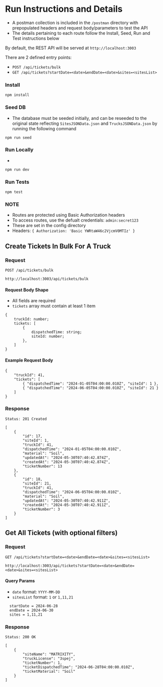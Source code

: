 # Run Instructions and Details

- A postman collection is included in the `/postman` directory with prepopulated headers and request body/parameters to test the API
- The details pertaining to each route follow the Install, Seed, Run and Test instructions below

By default, the REST API will be served at `http://localhost:3003`

There are 2 defined entry points:

- `POST /api/tickets/bulk`
- `GET /api/tickets?startDate=<date>&endDate=<date>&sites=<sitesList>`

### Install

```
npm install
```

### Seed DB

- The database must be seeded initially, and can be reseeded to the original state reflecting `SitesJSONData.json` and `TrucksJSONData.json` by running the following command

```
npm run seed
```

### Run Locally

-

```
npm run dev
```

### Run Tests

```
npm test
```

### NOTE

- Routes are protected using Basic Authorization headers
- To access routes, use the defualt credentials: `admin:secret123`
- These are set in the config directory
- Headers: `{ Authorization: 'Basic YWRtaW46c2VjcmV0MTIz' }`

## Create Tickets In Bulk For A Truck

### Request

`POST /api/tickets/bulk`

```
http://localhost:3003/api/tickets/bulk
```

#### Request Body Shape

- All fields are required
- `tickets` array must contain at least 1 item

```
{
    truckId: number;
    tickets: [
        {
            dispatchedTime: string;
            siteId: number;
        },
    ]
}
```

#### Example Request Body

```
{
    "truckId": 41,
    "tickets": [
        { "dispatchedTime": "2024-01-05T04:00:00.010Z", "siteId": 1 },
        { "dispatchedTime": "2024-06-05T04:00:00.010Z", "siteId": 21 }
    ]
}
```

### Response

```
Status: 201 Created

[
    {
        "id": 17,
        "siteId": 1,
        "truckId": 41,
        "dispatchedTime": "2024-01-05T04:00:00.010Z",
        "material": "Soil",
        "updatedAt": "2024-05-30T07:40:42.874Z",
        "createdAt": "2024-05-30T07:40:42.874Z",
        "ticketNumber": 13
    },
    {
        "id": 18,
        "siteId": 21,
        "truckId": 41,
        "dispatchedTime": "2024-06-05T04:00:00.010Z",
        "material": "Soil",
        "updatedAt": "2024-05-30T07:40:42.911Z",
        "createdAt": "2024-05-30T07:40:42.911Z",
        "ticketNumber": 3
    }
]
```

## Get All Tickets (with optional filters)

### Request

`GET /api/tickets?startDate=<date>&endDate=<date>&sites=<sitesList>`

```
http://localhost:3003/api/tickets?startDate=<date>&endDate=<date>&sites=<sitesList>
```

#### Query Params

- `date` format: `YYYY-MM-DD`
- `sitesList` format: `1` or `1,11,21`

```
  startDate = 2024-06-28
  endDate = 2024-06-30
  sites = 1,11,21
```

### Response

```
Status: 200 OK

[
    {
        "siteName": "MATRIXITY",
        "truckLicense": "3spej",
        "ticketNumber": 1,
        "ticketDispatchedTime": "2024-06-28T04:00:00.010Z",
        "ticketMaterial": "Soil"
    }
]
```
